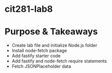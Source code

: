 # cit281-lab8

# Purpose & Takeaways
- Create lab file and initialize Node.js folder
- Install node-fetch package
- Add fastify starter code
- Add fastify and node-fetch require statements
- Fetch JSONPlaceholder data
